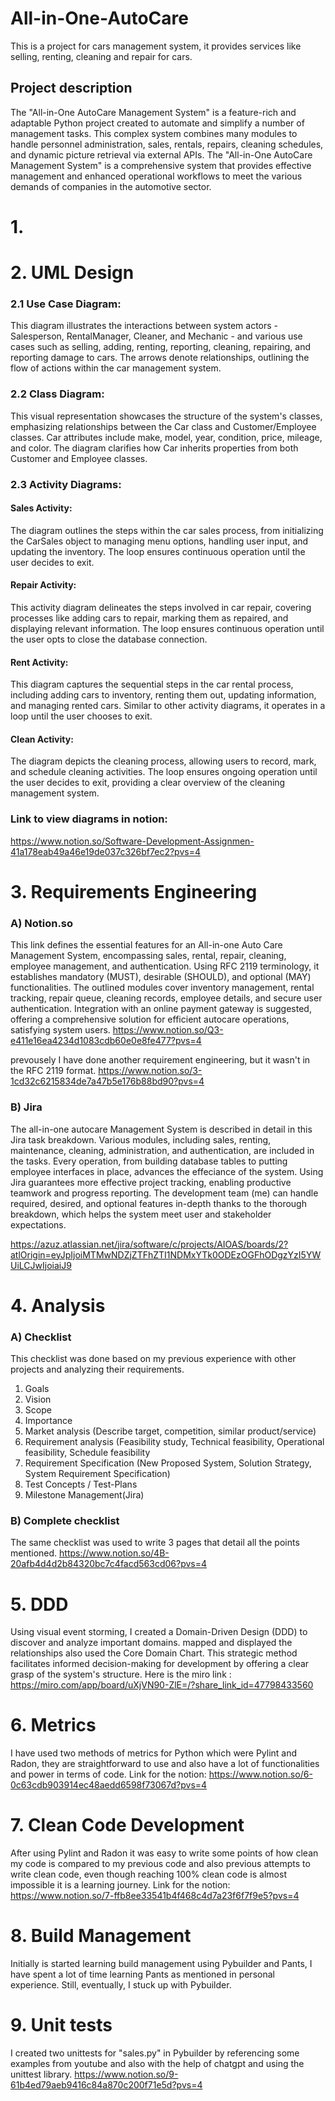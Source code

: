 # All-in-One-AutoCare
This is a project for cars management system, it provides services like selling, renting, cleaning and repair for cars. 
## Project description 
The "All-in-One AutoCare Management System" is a feature-rich and adaptable Python project created to automate and simplify a number of management tasks. This complex system combines many modules to handle personnel administration, sales, rentals, repairs, cleaning schedules, and dynamic picture retrieval via external APIs. The "All-in-One AutoCare Management System" is a comprehensive system that provides effective management and enhanced operational workflows to meet the various demands of companies in the automotive sector.

# 1.
# 2. UML Design
### 2.1 Use Case Diagram:
This diagram illustrates the interactions between system actors - Salesperson, RentalManager, Cleaner, and Mechanic - and various use cases such as selling, adding, renting, reporting, cleaning, repairing, and reporting damage to cars. The arrows denote relationships, outlining the flow of actions within the car management system.

### 2.2 Class Diagram:
This visual representation showcases the structure of the system's classes, emphasizing relationships between the Car class and Customer/Employee classes. Car attributes include make, model, year, condition, price, mileage, and color. The diagram clarifies how Car inherits properties from both Customer and Employee classes.

### 2.3 Activity Diagrams:
#### Sales Activity:
The diagram outlines the steps within the car sales process, from initializing the CarSales object to managing menu options, handling user input, and updating the inventory. The loop ensures continuous operation until the user decides to exit.

#### Repair Activity:
This activity diagram delineates the steps involved in car repair, covering processes like adding cars to repair, marking them as repaired, and displaying relevant information. The loop ensures continuous operation until the user opts to close the database connection.

#### Rent Activity:
This diagram captures the sequential steps in the car rental process, including adding cars to inventory, renting them out, updating information, and managing rented cars. Similar to other activity diagrams, it operates in a loop until the user chooses to exit.

#### Clean Activity:
The diagram depicts the cleaning process, allowing users to record, mark, and schedule cleaning activities. The loop ensures ongoing operation until the user decides to exit, providing a clear overview of the cleaning management system.
### Link to view diagrams in notion:

https://www.notion.so/Software-Development-Assignmen-41a178eab49a46e19de037c326bf7ec2?pvs=4

# 3. Requirements Engineering
### A) Notion.so
This link defines the essential features for an All-in-one Auto Care Management System, encompassing sales, rental, repair, cleaning, employee management, and authentication. Using RFC 2119 terminology, it establishes mandatory (MUST), desirable (SHOULD), and optional (MAY) functionalities. The outlined modules cover inventory management, rental tracking, repair queue, cleaning records, employee details, and secure user authentication. Integration with an online payment gateway is suggested, offering a comprehensive solution for efficient autocare operations, satisfying system users.
https://www.notion.so/Q3-e411e16ea4234d1083cdb60e0e8fe477?pvs=4


prevousely I have done another requirement engineering, but it wasn't in the RFC 2119 format.
https://www.notion.so/3-1cd32c6215834de7a47b5e176b88bd90?pvs=4


### B) Jira
The all-in-one autocare Management System is described in detail in this Jira task breakdown. Various modules, including sales, renting, maintenance, cleaning, administration, and authentication, are included in the tasks. Every operation, from building database tables to putting employee interfaces in place, advances the effeciance of the system. Using Jira guarantees more effective project tracking, enabling productive teamwork and progress reporting. The development team (me) can handle required, desired, and optional features in-depth thanks to the thorough breakdown, which helps the system meet user and stakeholder expectations.

https://azuz.atlassian.net/jira/software/c/projects/AIOAS/boards/2?atlOrigin=eyJpIjoiMTMwNDZjZTFhZTI1NDMxYTk0ODEzOGFhODgzYzI5YWUiLCJwIjoiaiJ9


# 4. Analysis
### A) Checklist
This checklist was done based on my previous experience with other projects and analyzing their requirements. 
1.	Goals 
2.	Vision 
3.	Scope 
4.	Importance 
5.	Market analysis (Describe target, competition, similar product/service)
6.	Requirement analysis (Feasibility study, Technical feasibility, Operational feasibility, Schedule feasibility
7.	Requirement Specification (New Proposed System, Solution Strategy, System Requirement Specification)
8.	Test Concepts / Test-Plans
9.	Milestone Management(Jira)

### B) Complete checklist
The same checklist was used to write 3 pages that detail all the points mentioned. 
https://www.notion.so/4B-20afb4d4d2b84320bc7c4facd563cd06?pvs=4



# 5. DDD
Using visual event storming, I created a Domain-Driven Design (DDD) to discover and analyze important domains. mapped and displayed the relationships also used the Core Domain Chart. This strategic method facilitates informed decision-making for development by offering a clear grasp of the system's structure.
Here is the miro link : https://miro.com/app/board/uXjVN90-ZlE=/?share_link_id=47798433560



# 6. Metrics
I have used two methods of metrics for Python which were Pylint and Radon, they are straightforward to use and also have a lot of functionalities and power in terms of code.
Link for the notion: https://www.notion.so/6-0c63cdb903914ec48aedd6598f73067d?pvs=4



# 7. Clean Code Development
After using Pylint and Radon it was easy to write some points of how clean my code is compared to my previous code and also previous attempts to write clean code, even though reaching 100% clean code is almost impossible it is a learning journey.
Link for the notion: https://www.notion.so/7-ffb8ee33541b4f468c4d7a23f6f7f9e5?pvs=4



# 8. Build Management
Initially is started learning build management using Pybuilder and Pants, I have spent a lot of time learning Pants as mentioned in personal experience. Still, eventually, I stuck up with Pybuilder.

# 9. Unit tests
I created two unittests for "sales.py" in Pybuilder by referencing some examples from youtube and also with the help of chatgpt and using the unittest library.
https://www.notion.so/9-61b4ed79aeb9416c84a870c200f71e5d?pvs=4

